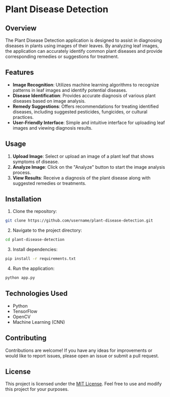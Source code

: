 # Plant Disease Detection

## Overview

The Plant Disease Detection application is designed to assist in diagnosing diseases in plants using images of their leaves. By analyzing leaf images, the application can accurately identify common plant diseases and provide corresponding remedies or suggestions for treatment.

## Features

- **Image Recognition**: Utilizes machine learning algorithms to recognize patterns in leaf images and identify potential diseases.
- **Disease Identification**: Provides accurate diagnosis of various plant diseases based on image analysis.
- **Remedy Suggestions**: Offers recommendations for treating identified diseases, including suggested pesticides, fungicides, or cultural practices.
- **User-Friendly Interface**: Simple and intuitive interface for uploading leaf images and viewing diagnosis results.

## Usage

1. **Upload Image**: Select or upload an image of a plant leaf that shows symptoms of disease.
2. **Analyze Image**: Click on the "Analyze" button to start the image analysis process.
3. **View Results**: Receive a diagnosis of the plant disease along with suggested remedies or treatments.

## Installation

1. Clone the repository:

```bash
git clone https://github.com/username/plant-disease-detection.git
```

2. Navigate to the project directory:

```bash
cd plant-disease-detection
```

3. Install dependencies:

```bash
pip install -r requirements.txt
```

4. Run the application:

```bash
python app.py
```


## Technologies Used

- Python
- TensorFlow
- OpenCV
- Machine Learning (CNN)

## Contributing

Contributions are welcome! If you have any ideas for improvements or would like to report issues, please open an issue or submit a pull request.

## License

This project is licensed under the [MIT License](LICENSE). Feel free to use and modify this project for your purposes.

